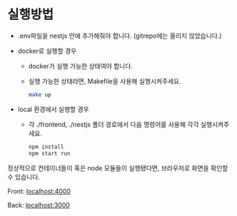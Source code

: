 # 실행방법

- .env파일을 nestjs 안에 추가해줘야 합니다. (gitrepo에는 올리지 않았습니다.)
- docker로 실행할 경우
    - docker가 실행 가능한 상태여야 합니다.
    - 실행 가능한 상태라면, Makefile을 사용해 실행시켜주세요.
        
        ```bash
        make up
        ```
        
- local 환경에서 실행할 경우
    - 각 ./frontend, ./nestjs 폴더 경로에서 다음 명령어를 사용해 각각 실행시켜주세요.
        
        ```bash
        npm install
        npm start run
        ```
        

정상적으로 컨테이너들이 혹은 node 모듈들이 실행됐다면, 브라우저로 화면을 확인할 수 있습니다.

Front: [localhost:4000](http://localhost:4000)

Back: [localhost:3000](http://localhost:3000)